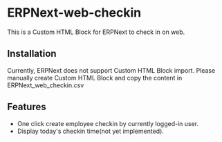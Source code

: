 # ERPNext-web-checkin
This is a Custom HTML Block for ERPNext to check in on web.

## Installation

Currently, ERPNext does not support Custom HTML Block import.
Please manually create Custom HTML Block and copy the content in ERPNext_web_checkin.csv

## Features

* One click create employee checkin by currently logged-in user.
* Display today's checkin time(not yet implemented).
